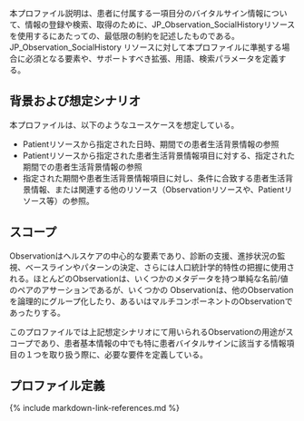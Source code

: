 <br/>
本プロファイル説明は、患者に付属する一項目分のバイタルサイン情報について、情報の登録や検索、取得のために、JP_Observation_SocialHistoryリソースを使用するにあたっての、最低限の制約を記述したものである。
JP_Observation_SocialHistory リソースに対して本プロファイルに準拠する場合に必須となる要素や、サポートすべき拡張、用語、検索パラメータを定義する。


## 背景および想定シナリオ

本プロファイルは、以下のようなユースケースを想定している。
- Patientリソースから指定された日時、期間での患者生活背景情報の参照
- Patientリソースから指定された患者生活背景情報項目に対する、指定された期間での患者生活背景情報の参照
- 指定された期間や患者生活背景情報項目に対し、条件に合致する患者生活背景情報、または関連する他のリソース（Observationリソースや、Patientリソース等）の参照。


## スコープ

Observationはヘルスケアの中心的な要素であり、診断の支援、進捗状況の監視、ベースラインやパターンの決定、さらには人口統計学的特性の把握に使用される。ほとんどのObservationは、いくつかのメタデータを持つ単純な名前/値のペアのアサーションであるが、いくつかの Observationは、他のObservationを論理的にグループ化したり、あるいはマルチコンポーネントのObservationであったりする。

このプロファイルでは上記想定シナリオにて用いられるObservationの用途がスコープであり、患者基本情報の中でも特に患者バイタルサインに該当する情報項目の１つを取り扱う際に、必要な要件を定義している。

## プロファイル定義

{% include markdown-link-references.md %}
